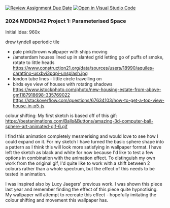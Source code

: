 [![Review Assignment Due Date](https://classroom.github.com/assets/deadline-readme-button-24ddc0f5d75046c5622901739e7c5dd533143b0c8e959d652212380cedb1ea36.svg)](https://classroom.github.com/a/DlFCTo_q)
[![Open in Visual Studio Code](https://classroom.github.com/assets/open-in-vscode-718a45dd9cf7e7f842a935f5ebbe5719a5e09af4491e668f4dbf3b35d5cca122.svg)](https://classroom.github.com/online_ide?assignment_repo_id=14047064&assignment_repo_type=AssignmentRepo)
### 2024 MDDN342 Project 1: Parameterised Space

Initial Idea: 960x

drew tyndell
aperiodic tile

- pale pink/brown wallpaper with ships moving
- /amsterdam houses lined up in slanted grid letting go of puffs of smoke, rotate to little heads
https://www.construction21.org/data/sources/users/18990/aquiles-carattino-usxbvi3pqpi-unsplash.jpg
- london tube lines - little circle travelling on 
- birds eye view of houses with rotating shadows https://www.istockphoto.com/photo/new-housing-estate-from-above-gm1187918698-335769022
https://stackoverflow.com/questions/67634103/how-to-get-a-top-view-house-in-p5-js




colour shifting:
My first sketch is based off of this gif:
https://bestanimations.com/Balls&Buttons/amazing-3d-computer-ball-sphere-art-animated-gif-6.gif

I find this animation completely mesmerising and would love to see how I could expand on it. For my sketch I have turned the basic sphere shape into a pattern as I think this will look more satisfying in wallpaper format. I have left the sketch as black and white for now because I'd like to test a few options in combination with the animation effect. To distinguish my own work from the original gif, I'd quite like to work with a shift between 2 colours rather than a whole spectrum, but the effect of this needs to be tested in animation.

I was inspired also by Lucy Jaegers' previous work. I was shown this piece last year and remember finding the effect of this piece quite hypnotising. My wallpaper will attempt to recreate this effect - hopefully imitating the colour shifting and movement this wallpaper has. 

